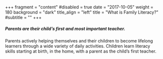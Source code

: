 +++
fragment = "content"
#disabled = true
date = "2017-10-05"
weight = 180
background = "dark"
title_align = "left"
title = "What is Family Literacy?"
#subtitle = ""
+++

##### Parents are their child’s first and most important teacher.

Parents actively helping themselves and their children to become lifelong learners through a wide variety of daily activities. Children learn literacy skills starting at birth, in the home, with a parent as the child’s first teacher.